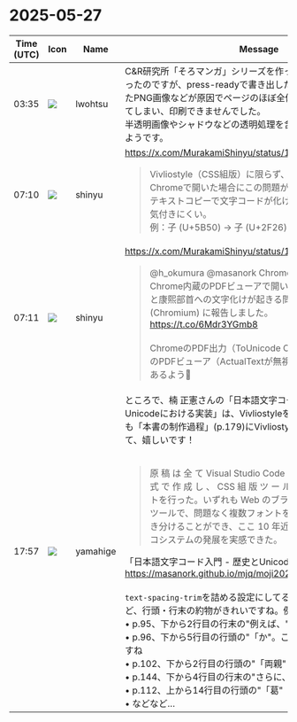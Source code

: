 # 2025-05-27

|Time (UTC)|Icon|Name|Message|
|---|---|---|---|
|03:35|![](https://secure.gravatar.com/avatar/6a1342affe7c337c61db338b633abef3.jpg?s=72&d=https%3A%2F%2Fa.slack-edge.com%2Fdf10d%2Fimg%2Favatars%2Fava_0024-72.png)|lwohtsu|C&amp;R研究所「そろマンガ」シリーズを作ったときにテスト色校を取ったのですが、press-readyで書き出したデータでは、透明指定したPNG画像などが原因でページのほぼ全体が粗くラスタライズされてしまい、印刷できませんでした。<br>半透明画像やシャドウなどの透明処理を含むと、この問題が起きるようです。|
|07:10|![](https://avatars.slack-edge.com/2018-04-27/354445776386_e258f5ed5ba887b08668_72.jpg)|shinyu|<https://x.com/MurakamiShinyu/status/1927260747819528338><br><blockquote>Vivliostyle（CSS組版）に限らず、Chromeで出力したPDFをChromeで開いた場合にこの問題が起きています。<br>テキストコピーで文字コードが化けても見た目が同じなので気付きにくい。<br>例：子 (U+5B50) → ⼦ (U+2F26)</blockquote>|
|07:11|![](https://avatars.slack-edge.com/2018-04-27/354445776386_e258f5ed5ba887b08668_72.jpg)|shinyu|<https://x.com/MurakamiShinyu/status/1927256770440802514><br><blockquote>@h_okumura @masanork Chromeで出力したPDFをChrome内蔵のPDFビューアで開いてテキストをコピーすると康熙部首への文字化けが起きる問題、Chrome (Chromium) に報告しました。<br><https://t.co/6Mdr3YGmb8><br><br>ChromeのPDF出力（ToUnicode CMapがダメ）とChromeのPDFビューア（ActualTextが無視される）の両方に問題があるよう🐛</blockquote>|
|17:57|![](https://secure.gravatar.com/avatar/fe4feacacd9e5082654778663c7e10a3.jpg?s=72&d=https%3A%2F%2Fa.slack-edge.com%2Fdf10d%2Fimg%2Favatars%2Fava_0012-72.png)|yamahige|ところで、楠 正憲さんの「日本語文字コード入門 - 歴史とUnicodeにおける実装」は、Vivliostyleを使って組まれてて、しかも「本書の制作過程」(p.179)にVivliostyleを使ったと書いてあって、嬉しいです！<br><br><blockquote>原 稿 は 全 て Visual Studio Code を 使 っ て Markdown 形 式 で 作 成 し 、 CSS 組 版 ツ ー ル のVivliostyle でレイアウトを行った。いずれも Web のブラウザエンジンを活用したツールで、問題なく複数フォントを使って IVS で異体字を書き分けることができ、ここ 10 年近くでの文字を取り巻くエコシステムの発展を実感できた。</blockquote>「日本語文字コード入門 - 歴史とUnicodeにおける実装」<br><https://masanork.github.io/mjq/moji20250526.pdf><br><br>`text-spacing-trim`を詰める設定にしてるようで、行頭の"「"など、行頭・行末の約物がきれいですね。例えば:<br>• p.95、下から2行目の行末の"例えば、"と、続く行頭の"「か"<br>• p.96、下から5行目の行頭の"「か"。これ、箇条書き中の行頭ですね<br>• p.102、下から2行目の行頭の"「両親"<br>• p.144、下から4行目の行末の"さらに、"<br>• p.112、上から14行目の行頭の"「葛"<br>• などなど…|
